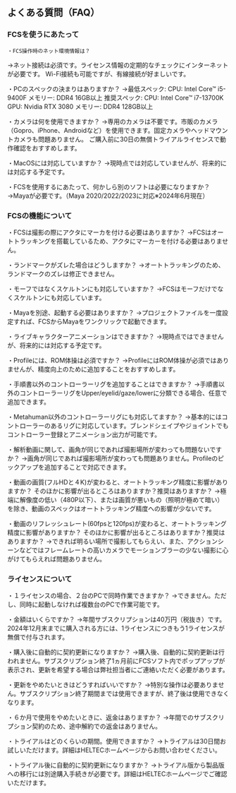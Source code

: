 ## よくある質問（FAQ）

### FCSを使うにあたって

```{question}
・FCS操作時のネット環境情報は？
```
→ネット接続は必須です。ライセンス情報の定期的なチェックにインターネットが必要です。
Wi-Fi接続も可能ですが、有線接続が好ましいです。
 
・PCのスペックの決まりはありますか？
→最低スペック:
CPU: Intel Core™ i5-9400F
メモリー: DDR4 16GB以上
推奨スペック:
CPU: Intel Core™ i7-13700K
GPU: Nvidia RTX 3080
メモリー: DDR4 128GB以上
 
・カメラは何を使用できますか？
→専用のカメラは不要です。市販のカメラ（Gopro、iPhone、Androidなど）を使用できます。固定カメラやヘッドマウントカメラも問題ありません。
ご購入前に30日の無償トライアルライセンスで動作確認をおすすめします。

・MacOSには対応していますか？
→現時点では対応していませんが、将来的には対応する予定です。

・FCSを使用するにあたって、何かしら別のソフトは必要になりますか？
→Mayaが必要です。（Maya 2020/2022/2023に対応※2024年6月現在）

### FCSの機能について

・FCSは撮影の際にアクタにマーカを付ける必要はありますか？
→FCSはオートトラッキングを搭載しているため、アクタにマーカーを付ける必要はありません。

・ランドマークがズレた場合はどうしますか？
→オートトラッキングのため、ランドマークのズレは修正できません。

・モーフではなくスケルトンにも対応していますか？
→FCSはモーフだけでなくスケルトンにも対応しています。

・Mayaを別途、起動する必要はありますか？
→プロジェクトファイルを一度設定すれば、FCSからMayaをワンクリックで起動できます。

・ライブキャラクターアニメーションはできますか？
→現時点ではできませんが、将来的には対応する予定です。

・Profileには、ROM体操は必須ですか？
→ProfileにはROM体操が必須ではありませんが、精度向上のために追加することをおすすめします。

・手順書以外のコントローラーリグを追加することはできますか？
→手順書以外のコントローラーリグをUpper/eyelid/gaze/lowerに分類できる場合、任意で追加できます。

・Metahuman以外のコントローラーリグにも対応してますか？
→基本的にはコントローラーのあるリグに対応しています。ブレンドシェイプやジョイントでもコントローラー登録とアニメーション出力が可能です。

・解析動画に関して、画角が同じであれば撮影場所が変わっても問題ないですか？
→画角が同じであれば撮影場所が変わっても問題ありません。Profileのピックアップを追加することで対応できます。
 
・動画の画質(フルHDと４K)が変わると、オートトラッキング精度に影響がありますか？
そのほかに影響が出るところはありますか？推奨はありますか？
→極端に解像度の低い（480P以下）、または画質が悪いもの（照明が極めて暗い）を除き、動画のスペックはオートトラッキング精度への影響が少ないです。
 
・動画のリフレッシュレート(60fpsと120fps)が変わると、オートトラッキング精度に影響がありますか？
そのほかに影響が出るところはありますか？推奨はありますか？
→できれば明るい場所で撮影してもらえい、また、アクションシーンなどではフレームレートの高いカメラでモーションブラーの少ない撮影に心がけてもらえれば問題ありません。

### ライセンスについて

・１ライセンスの場合、２台のPCで同時作業できますか？
→できません。ただし、同時に起動しなければ複数台のPCで作業可能です。

・金額はいくらですか？
→年間サブスクリプションは40万円（税抜き）です。2024年12月末までに購入される方には、1ライセンスにつきもう1ライセンスが無償で付与されます。

・購入後に自動的に契約更新になりますか？
→購入後、自動的に契約更新は行われません。サブスクリプション終了1ヵ月前にFCSソフト内でポップアップが表示され、更新を希望する場合は弊社担当者にご連絡いただく必要があります。
 
・更新をやめたいときはどうすればいいですか？
→特別な操作は必要ありません。サブスクリプション終了期間までは使用できますが、終了後は使用できなくなります。
 
・６か月で使用をやめたいときに、返金はありますか？
→年間でのサブスクリプション契約のため、途中解約での返金はありません。

・トライアルはどのくらいの期間。使用できますか？
→トライアルは30日間お試しいただけます。詳細はHELTECホームページからお問い合わせください。

・トライアル後に自動的に契約更新になりますか？
→トライアル版から製品版への移行には別途購入手続きが必要です。詳細はHELTECホームページでご確認いただけます。

